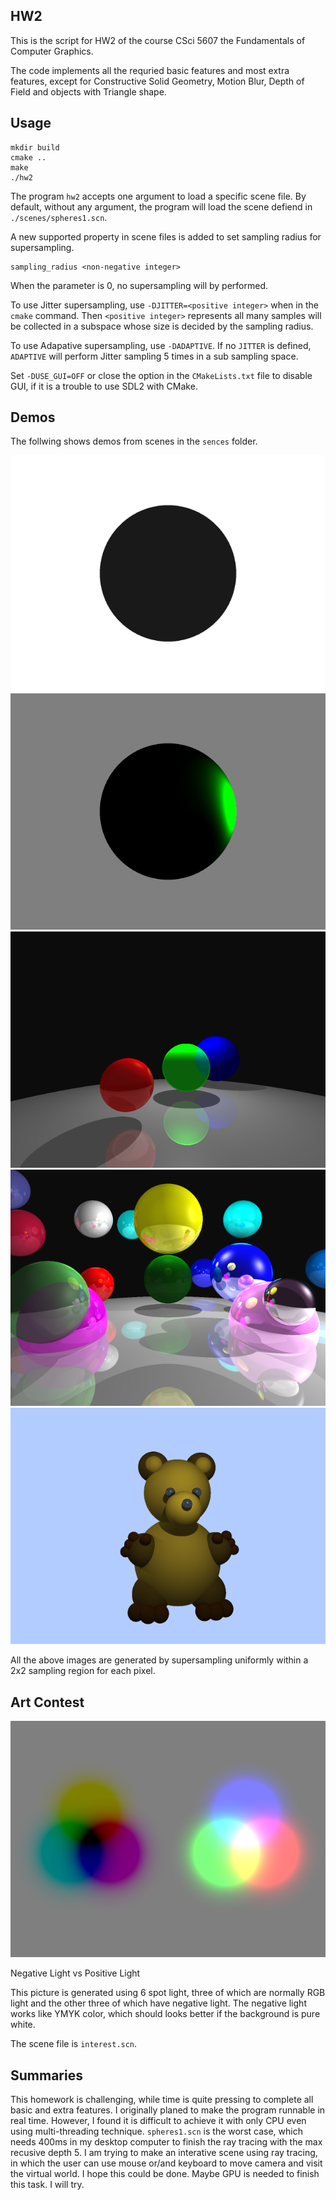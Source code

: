 ## HW2

This is the script for HW2 of the course CSci 5607 the Fundamentals of Computer Graphics.

The code implements all the requried basic features and most extra features, except for Constructive Solid Geometry, Motion Blur, Depth of Field and objects with Triangle shape.

## Usage

    mkdir build
    cmake ..
    make
    ./hw2

The program `hw2` accepts one argument to load a specific scene file. By default, without any argument, the program will load the scene defiend in `./scenes/spheres1.scn`.

A new supported property in scene files is added to set sampling radius for supersampling.

    sampling_radius <non-negative integer>

When the parameter is 0, no supersampling will by performed.

To use Jitter supersampling, use `-DJITTER=<positive integer>` when in the `cmake` command. Then `<positive integer>` represents all many samples will be collected in a subspace whose size is decided by the sampling radius.

To use Adapative supersampling, use `-DADAPTIVE`. If no `JITTER` is defined, `ADAPTIVE` will perform Jitter sampling 5 times in a sub sampling space.

Set `-DUSE_GUI=OFF` or close the option in the `CMakeLists.txt` file to disable GUI, if it is a trouble to use SDL2 with CMake.

## Demos
The follwing shows demos from scenes in the `sences` folder.

<img src="./doc/ambient_sphere.bmp" />

<img src="./doc/spot_sphere.bmp" />

<img src="./doc/spheres1.bmp" />

<img src="./doc/spheres2.bmp" />

<img src="./doc/bear.bmp" />

All the above images are generated by supersampling uniformly within a 2x2 sampling region for each pixel.

## Art Contest

<img src="interest.bmp" />

Negative Light vs Positive Light

This picture is generated using 6 spot light, three of which are normally RGB light and the other three of which have negative light. The negative light works like YMYK color, which should looks better if the background is pure white.

The scene file is `interest.scn`.

## Summaries

This homework is challenging, while time is quite pressing to complete all basic and extra features. I originally planed to make the program runnable in real time. However, I found it is difficult to achieve it with only CPU even using multi-threading technique. `spheres1.scn` is the worst case, which needs 400ms in my desktop computer to finish the ray tracing with the max recusive depth 5. I am trying to make an interative scene using ray tracing, in which the user can use mouse or/and keyboard to move camera and visit the virtual world. I hope this could be done. Maybe GPU is needed to finish this task. I will try.







